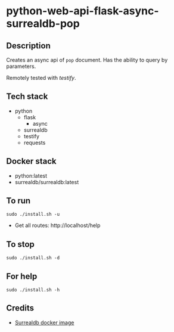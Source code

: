 # python-web-api-flask-async-surrealdb-pop

## Description
Creates an async api of `pop` document.
Has the ability to query by parameters.

Remotely tested with *testify*.

## Tech stack
- python
  - flask
    - async
  - surrealdb
  - testify
  - requests

## Docker stack
- python:latest
- surrealdb/surrealdb:latest

## To run
`sudo ./install.sh -u`
- Get all routes: http://localhost/help

## To stop
`sudo ./install.sh -d`

## For help
`sudo ./install.sh -h`

## Credits
- [Surrealdb docker image](https://surrealdb.com/docs/installation/running/docker)
